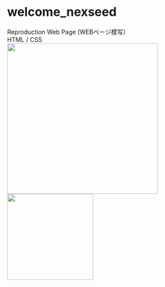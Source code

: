 # welcome_nexseed
Reproduction Web Page (WEBページ模写）<br>
HTML / CSS <br>
<img src="https://user-images.githubusercontent.com/57189967/84620890-26009300-af14-11ea-8976-12b32ceff28c.png" width = "350px">
<img src="https://user-images.githubusercontent.com/57189967/84621139-c22a9a00-af14-11ea-890a-c5843fe12202.png" height="200px">



